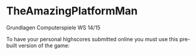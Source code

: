 # TheAmazingPlatformMan
Grundlagen Computerspiele WS 14/15

To have your personal highscores submitted online you must use this pre-built version of the game: <coming soon>

